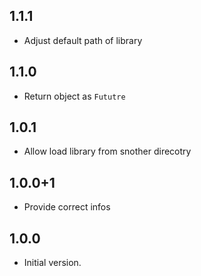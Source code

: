 ## 1.1.1

- Adjust default path of library

## 1.1.0

- Return object as `Fututre`

## 1.0.1

- Allow load library from snother direcotry

## 1.0.0+1

- Provide correct infos

## 1.0.0

- Initial version.
